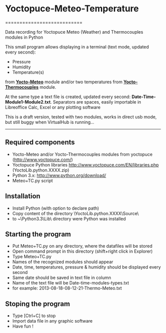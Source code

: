 # Yoctopuce-Meteo-Temperature
===========================

Data recording for Yoctopuce Meteo (Weather) and Thermocouples modules in Python 

This small program allows displaying in a terminal (text mode, updated every second):
* Pressure
* Humidity
* Temperature(s)

from **[Yocto-Meteo](http://www.yoctopuce.com/EN/products/capteurs-usb/yocto-meteo)** module
and/or two temperatures from **[Yocto-Thermocouples](http://www.yoctopuce.com/EN/products/usb-sensors/yocto-thermocouple)** module.

At the same type a text file is created, updated every second: **Date-Time-Module1-Module2.txt**. 
Separators are spaces, easily importable in Libreoffice Calc, Excel or any plotting software

This is a draft version, tested with two modules, works in direct usb mode, but still buggy when VirtualHub is running...

***

## Required components

* Yocto-Meteo and/or Yocto-Thermocouples modules from yoctopuce (http://www.yoctopuce.com/)
* Yoctopuce Python libraries http://www.yoctopuce.com/EN/libraries.php (YoctoLib.python.XXXX.zip)
* Python 3.x: http://www.python.org/download/
* Meteo+TC.py script

## Installation

* Install Python (with option to declare path)
* Copy content of the directory \YoctoLib.python.XXXX\Source\
* to ~\Python3.3\Lib\ directory were Python was installed

## Starting the program 

* Put Meteo+TC.py on any directory, where the datafiles will be stored
* Open command prompt in this directory (shift+right click in Explorer)
* Type Meteo+TC.py
* Names of the recognized modules should appear
* Date, time, temperatures, pressure & humidity should be displayed every second
* Same date should be saved in text file in column 
* Name of the text file will be Date-time-modules-types.txt
* for example: 2013-08-18-08-12-21-Thermo-Meteo.txt

## Stoping the program

* Type [Ctrl+C] to stop
* Import data file in any graphic software
* Have fun !

